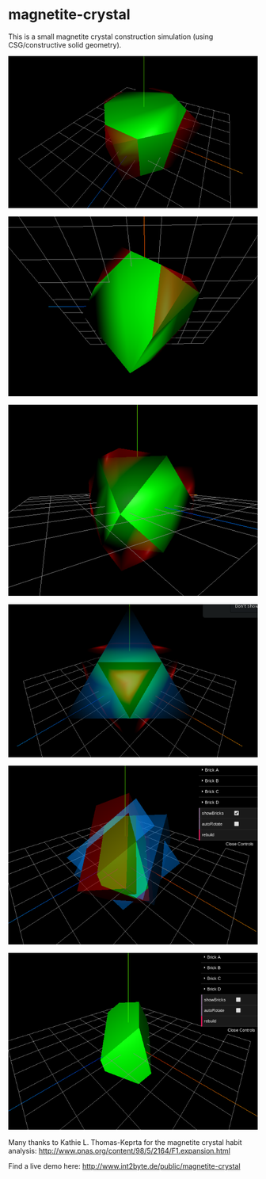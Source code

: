 # magnetite-crystal

This is a small magnetite crystal construction simulation (using CSG/constructive solid geometry).


![Magnetite Crystal Initital CSG Test](magnetite-crystal-initial-csg-test.png)

![Magnetite Crystal Initital CSG Test](magnetite-crystal-initial-csg-test-2.png)

![Magnetite Crystal Initital CSG Test](magnetite-crystal-initial-csg-test-3.png)

![Magnetite Crystal Initital CSG Test](magnetite-crystal-initial-csg-test-4.png)

![Magnetite Crystal Bricked Crystal](magnetite-crystal-a-bricked.png)

![Magnetite Crystal Plain Crystal](magnetite-crystal-a-plain.png)



Many thanks to Kathie L. Thomas-Keprta for the magnetite crystal habit analysis:
   http://www.pnas.org/content/98/5/2164/F1.expansion.html


Find a live demo here: http://www.int2byte.de/public/magnetite-crystal